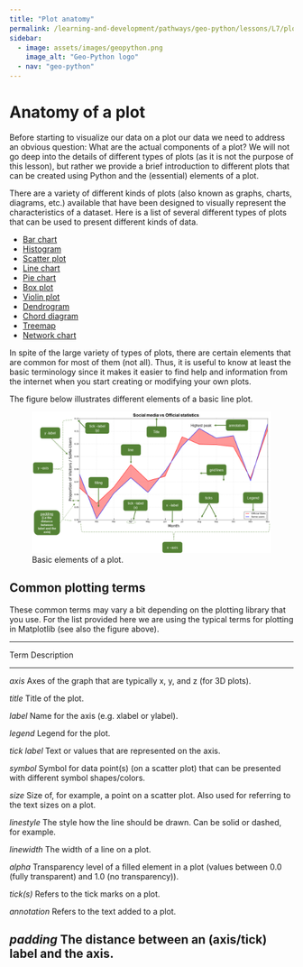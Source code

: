 ```yaml
---
title: "Plot anatomy"
permalink: /learning-and-development/pathways/geo-python/lessons/L7/plot-anatomy/
sidebar:
  - image: assets/images/geopython.png
    image_alt: "Geo-Python logo"
  - nav: "geo-python"
---
```



# Anatomy of a plot

Before starting to visualize our data on a plot our data we need to
address an obvious question: What are the actual components of a plot?
We will not go deep into the details of different types of plots (as it
is not the purpose of this lesson), but rather we provide a brief
introduction to different plots that can be created using Python and the
(essential) elements of a plot.

There are a variety of different kinds of plots (also known as graphs,
charts, diagrams, etc.) available that have been designed to visually
represent the characteristics of a dataset. Here is a list of several
different types of plots that can be used to present different kinds of
data.

-   [Bar chart](https://en.wikipedia.org/wiki/Bar_chart)
-   [Histogram](https://en.wikipedia.org/wiki/Histogram)
-   [Scatter plot](https://en.wikipedia.org/wiki/Scatter_plot)
-   [Line chart](https://en.wikipedia.org/wiki/Line_chart)
-   [Pie chart](https://en.wikipedia.org/wiki/Pie_chart)
-   [Box plot](https://en.wikipedia.org/wiki/Box_plot)
-   [Violin plot](https://en.wikipedia.org/wiki/Violin_plot)
-   [Dendrogram](https://en.wikipedia.org/wiki/Dendrogram)
-   [Chord
    diagram](https://en.wikipedia.org/wiki/Chord_diagram_(information_visualization))
-   [Treemap](https://en.wikipedia.org/wiki/Treemap)
-   [Network chart](https://en.wikipedia.org/wiki/Network_chart)

In spite of the large variety of types of plots, there are certain
elements that are common for most of them (not all). Thus, it is useful
to know at least the basic terminology since it makes it easier to find
help and information from the internet when you start creating or
modifying your own plots.

The figure below illustrates different elements of a basic line plot.

<figure class="align-center">
<img src="img/basic-elements-of-plot.png" width="800"
alt="img/basic-elements-of-plot.png" />
<figcaption>Basic elements of a plot.</figcaption>
</figure>

## Common plotting terms

These common terms may vary a bit depending on the plotting library that
you use. For the list provided here we are using the typical terms for
plotting in Matplotlib (see also the figure above).

  ------------------------------------------------------------------------------
  Term           Description
  -------------- ---------------------------------------------------------------
  *axis*         Axes of the graph that are typically x, y, and z (for 3D
                 plots).

  *title*        Title of the plot.

  *label*        Name for the axis (e.g. xlabel or ylabel).

  *legend*       Legend for the plot.

  *tick label*   Text or values that are represented on the axis.

  *symbol*       Symbol for data point(s) (on a scatter plot) that can be
                 presented with different symbol shapes/colors.

  *size*         Size of, for example, a point on a scatter plot. Also used for
                 referring to the text sizes on a plot.

  *linestyle*    The style how the line should be drawn. Can be solid or dashed,
                 for example.

  *linewidth*    The width of a line on a plot.

  *alpha*        Transparency level of a filled element in a plot (values
                 between 0.0 (fully transparent) and 1.0 (no transparency)).

  *tick(s)*      Refers to the tick marks on a plot.

  *annotation*   Refers to the text added to a plot.

  *padding*      The distance between an (axis/tick) label and the axis.
  ------------------------------------------------------------------------------
